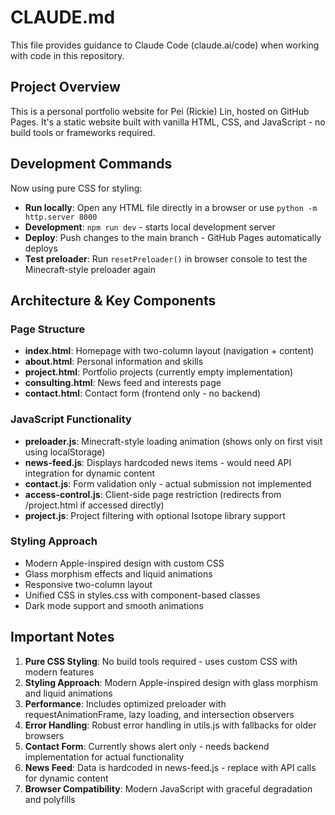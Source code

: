 # CLAUDE.md

This file provides guidance to Claude Code (claude.ai/code) when working with code in this repository.

## Project Overview

This is a personal portfolio website for Pei (Rickie) Lin, hosted on GitHub Pages. It's a static website built with vanilla HTML, CSS, and JavaScript - no build tools or frameworks required.

## Development Commands

Now using pure CSS for styling:
- **Run locally**: Open any HTML file directly in a browser or use `python -m http.server 8000`
- **Development**: `npm run dev` - starts local development server
- **Deploy**: Push changes to the main branch - GitHub Pages automatically deploys
- **Test preloader**: Run `resetPreloader()` in browser console to test the Minecraft-style preloader again

## Architecture & Key Components

### Page Structure
- **index.html**: Homepage with two-column layout (navigation + content)
- **about.html**: Personal information and skills
- **project.html**: Portfolio projects (currently empty implementation)
- **consulting.html**: News feed and interests page
- **contact.html**: Contact form (frontend only - no backend)

### JavaScript Functionality
- **preloader.js**: Minecraft-style loading animation (shows only on first visit using localStorage)
- **news-feed.js**: Displays hardcoded news items - would need API integration for dynamic content
- **contact.js**: Form validation only - actual submission not implemented
- **access-control.js**: Client-side page restriction (redirects from /project.html if accessed directly)
- **project.js**: Project filtering with optional Isotope library support

### Styling Approach
- Modern Apple-inspired design with custom CSS
- Glass morphism effects and liquid animations
- Responsive two-column layout
- Unified CSS in styles.css with component-based classes
- Dark mode support and smooth animations

## Important Notes

1. **Pure CSS Styling**: No build tools required - uses custom CSS with modern features
2. **Styling Approach**: Modern Apple-inspired design with glass morphism and liquid animations
3. **Performance**: Includes optimized preloader with requestAnimationFrame, lazy loading, and intersection observers
4. **Error Handling**: Robust error handling in utils.js with fallbacks for older browsers
5. **Contact Form**: Currently shows alert only - needs backend implementation for actual functionality
6. **News Feed**: Data is hardcoded in news-feed.js - replace with API calls for dynamic content
7. **Browser Compatibility**: Modern JavaScript with graceful degradation and polyfills